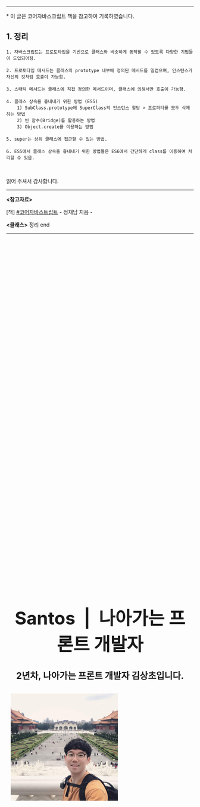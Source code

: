 <style>
.subject-warpper{
    font-size: 1.5rem;
    position: absolute;
    top: 40vh;
    left: 50%;
    transform: translateX(-50%);
}
.subject-warpper .prImage-wrapper{
   width: 18rem;
   height: auto;
}
.subject-warpper img{
   width: 100%;
   height: 100%;
}
</style>


<div class="subject-warpper">
    <h1 align="center">Santos &nbsp;|&nbsp; 나아가는 프론트 개발자</h1>
    <h4 align="center">2년차, 나아가는 프론트 개발자 김상초입니다.</h4>
    <div align="center" class="prImage-wrapper">
        <img src="../image/kimsangcho.jpg" alt="kimsangcho">
    </div>
</div>

---
<p> * 이 글은 코어자바스크립트 책을 참고하여 기록하였습니다. </p>


## 1. 정리


```
1. 자바스크립트는 프로토타입을 기반으로 클래스와 비슷하게 동작할 수 있도록 다양한 기법들이 도입되어짐. 

2. 프로토타입 메서드는 클래스의 prototype 내부에 정의된 메서드를 일컫으며, 인스턴스가 자신의 것처럼 호출이 가능함.

3. 스태틱 메서드는 클래스에 직접 정의한 메서드이며, 클래스에 의해서만 호출이 가능함.

4. 클래스 상속을 흉내내기 위한 방법 (ES5)
    1) SubClass.prototype에 SuperClass의 인스턴스 할당 > 프로퍼티를 모두 삭제하는 방법 
    2) 빈 함수(Bridge)를 활용하는 방법 
    3) Object.create를 이용하는 방법

5. super는 상위 클래스에 접근할 수 있는 방법. 

6. ES5에서 클래스 상속을 흉내내기 위한 방법들은 ES6에서 간단하게 class를 이용하여 처리할 수 있음.
```

</br>

<span>읽어 주셔서 감사합니다.</span>

---

<strong><참고자료></strong>
</br>

[책] [#코어자바스트립트][core-javascript] - 정재남 지음 -
</br>


<strong><클래스></strong> 정리 end

---

[core-javascript]: https://www.aladin.co.kr/shop/wproduct.aspx?ISBN=K532636268&start=pnaver_02
[naver]: https://www.aladin.co.kr/shop/wproduct.aspx?ISBN=K532636268&start=pnaver_02
